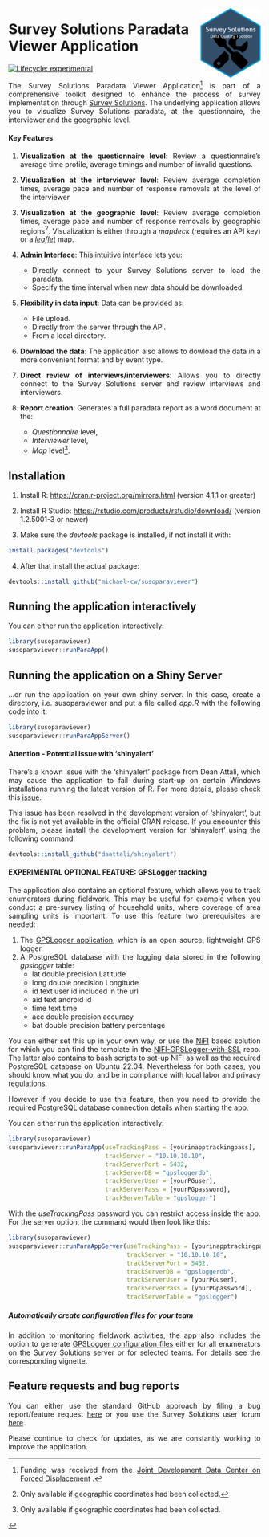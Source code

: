 
<!-- README.md is generated from README.Rmd. Please edit that file -->

<a href='https://docs.mysurvey.solutions/'><img src="man/figures/susotools.png" align="right" height="139" style="float:right; height:139px;"/></a>

# Survey Solutions Paradata Viewer Application

<!-- badges: start -->

[![Lifecycle:
experimental](https://img.shields.io/badge/lifecycle-experimental-orange.svg)](https://lifecycle.r-lib.org/articles/stages.html#experimental)
<!-- badges: end -->

<div align="justify">

The Survey Solutions Paradata Viewer Application[^1] is part of a
comprehensive toolkit designed to enhance the process of survey
implementation through [Survey
Solutions](https://docs.mysurvey.solutions/). The underlying application
allows you to visualize Survey Solutions paradata, at the questionnaire,
the interviewer and the geographic level.

#### Key Features

1.  **Visualization at the questionnaire level**: Review a
    questionnaire’s average time profile, average timings and number of
    invalid questions.

2.  **Visualization at the interviewer level**: Review average
    completion times, average pace and number of response removals at
    the level of the interviewer

3.  **Visualization at the geographic level**: Review average completion
    times, average pace and number of response removals by geographic
    regions[^2]. Visualization is either through a
    [*mapdeck*](https://cran.r-project.org/web/packages/mapdeck/vignettes/mapdeck.html)
    (requires an API key) or a
    [*leaflet*](https://rstudio.github.io/leaflet/) map.

4.  **Admin Interface**: This intuitive interface lets you:

    - Directly connect to your Survey Solutions server to load the
      paradata.
    - Specify the time interval when new data should be downloaded.

5.  **Flexibility in data input**: Data can be provided as:

    - File upload.
    - Directly from the server through the API.
    - From a local directory.

6.  **Download the data**: The application also allows to dowload the
    data in a more convenient format and by event type.

7.  **Direct review of interviews/interviewers**: Allows you to directly
    connect to the Survey Solutions server and review interviews and
    interviewers.

8.  **Report creation**: Generates a full paradata report as a word
    document at the:

    - *Questionnaire* level,
    - *Interviewer* level,
    - *Map* level[^3].

## Installation

1.  Install R: <https://cran.r-project.org/mirrors.html> (version 4.1.1
    or greater)

2.  Install R Studio: <https://rstudio.com/products/rstudio/download/>
    (version 1.2.5001-3 or newer)

3.  Make sure the *devtools* package is installed, if not install it
    with:

``` r
install.packages("devtools")
```

4.  After that install the actual package:

``` r
devtools::install_github("michael-cw/susoparaviewer")
```

## Running the application interactively

You can either run the application interactively:

``` r
library(susoparaviewer)
susoparaviewer::runParaApp()
```

## Running the application on a Shiny Server

…or run the application on your own shiny server. In this case, create a
directory, i.e. susoparaviewer and put a file called *app.R* with the
following code into it:

``` r
library(susoparaviewer)
susoparaviewer::runParaAppServer()
```

#### Attention - Potential issue with ‘shinyalert’

There’s a known issue with the ‘shinyalert’ package from Dean Attali,
which may cause the application to fail during start-up on certain
Windows installations running the latest version of R. For more details,
please check this
[issue](https://github.com/daattali/shinyalert/issues/75).

This issue has been resolved in the development version of ‘shinyalert’,
but the fix is not yet available in the official CRAN release. If you
encounter this problem, please install the development version for
‘shinyalert’ using the following command:

``` r
devtools::install_github("daattali/shinyalert")
```

#### EXPERIMENTAL OPTIONAL FEATURE: GPSLogger tracking

The application also contains an optional feature, which allows you to
track enumerators during fieldwork. This may be useful for example when
you conduct a pre-survey listing of household units, where coverage of
area sampling units is important. To use this feature two prerequisites
are needed:

1.  The [GPSLogger application](https://gpslogger.app/), which is an
    open source, lightweight GPS logger.
2.  A PostgreSQL database with the logging data stored in the following
    *gpslogger* table:
    - lat double precision Latitude
    - long double precision Longitude
    - id text user id included in the url
    - aid text android id
    - time text time
    - acc double precision accuracy
    - bat double precision battery percentage

You can either set this up in your own way, or use the
[NiFI](https://nifi.apache.org/) based solution for which you can find
the template in the
[NIFI-GPSLogger-with-SSL](https://github.com/michael-cw/NIFI-GPSLogger-with-SSL)
repo. The latter also contains to bash scripts to set-up NIFI as well as
the required PostgreSQL database on Ubuntu 22.04. Nevertheless for both
cases, you should know what you do, and be in compliance with local
labor and privacy regulations.

However if you decide to use this feature, then you need to provide the
required PostgreSQL database connection details when starting the app.

You can either run the application interactively:

``` r
library(susoparaviewer)
susoparaviewer::runParaApp(useTrackingPass = [yourinapptrackingpass], 
                           trackServer = "10.10.10.10", 
                           trackServerPort = 5432, 
                           trackServerDB = "gpsloggerdb", 
                           trackServerUser = [yourPGuser], 
                           trackServerPass = [yourPGpassword], 
                           trackServerTable = "gpslogger")
```

With the *useTrackingPass* password you can restrict access inside the
app. For the server option, the command would then look like this:

``` r
library(susoparaviewer)
susoparaviewer::runParaAppServer(useTrackingPass = [yourinapptrackingpass], 
                                 trackServer = "10.10.10.10", 
                                 trackServerPort = 5432, 
                                 trackServerDB = "gpsloggerdb", 
                                 trackServerUser = [yourPGuser], 
                                 trackServerPass = [yourPGpassword], 
                                 trackServerTable = "gpslogger")
```

##### Automatically create configuration files for your team

In addition to monitoring fieldwork activities, the app also includes
the option to generate [GPSLogger configuration
files](https://gpslogger.app/#loadprofilesfromafileonyourdevice) either
for all enumerators on the Survey Solutions server or for selected
teams. For details see the corresponding vignette.

## Feature requests and bug reports

You can either use the standard GitHub approach by filing a bug
report/feature request
[here](https://github.com/michael-cw/SurveySolutionsAPI/issues) or you
use the Survey Solutions user forum
[here](https://forum.mysurvey.solutions/c/api/13).

Please continue to check for updates, as we are constantly working to
improve the application.

[^1]: Funding was received from the [Joint Development Data Center on
    Forced Displacement](https://www.jointdatacenter.org/) .

[^2]: Only available if geographic coordinates had been collected.

[^3]: Only available if geographic coordinates had been collected.

    </div>
